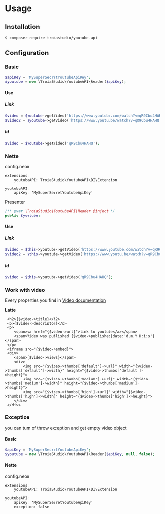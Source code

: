 # Usage

## Installation

```
$ composer require troiastudio/youtube-api
```

## Configuration

### Basic
```php
$apiKey = 'MySuperSecretYoutubeApiKey';
$youtube = new \TroiaStudio\YoutubeAPI\Reader($apiKey);
```

#### Use

##### Link
```php
$video = $youtube->getVideo('https://www.youtube.com/watch?v=qR9Cbu4HAHQ');
$video2 = $youtube->getVideo('https://www.youtu.be/watch?v=qR9Cbu4HAHQ');
```

##### Id
```php
$video = $youtube->getVideo('qR9Cbu4HAHQ');
```

### Nette

config.neon
```neon
extensions: 
    youtubeAPI: TroiaStudio\YoutubeAPI\DI\Extension

youtubeAPI:
    apiKey: 'MySuperSecretYoutubeApiKey'
```

Presenter
```php
/** @var \TroiaStudio\YoutubeAPI\Reader @inject */
public $youtube;
```

#### Use

##### Link
```php
$video = $this->youtube->getVideo('https://www.youtube.com/watch?v=qR9Cbu4HAHQ');
$video2 = $this->youtube->getVideo('https://www.youtu.be/watch?v=qR9Cbu4HAHQ');
```

##### Id
```php
$video = $this->youtube->getVideo('qR9Cbu4HAHQ');
```

### Work with video
Every properties you find in [Video documentation](https://github.com/TroiaStudio/YoutubeAPI/blob/master/docs/en/video.md)

**Latte**
```latte
 <h2>{$video->title}</h2>
 <p>{$video->descripton}</p>
 <p>
    <span><a href="{$video->url}">link to youtube</a></span> 
    <span>Video was published {$video->published|date:'d.m.Y H:i:s'}</span>
 </p>
 <iframe src="{$video->embed}">
 <div>
    <span>{$video->views}</span>
    <div>
        <img src="{$video->thumbs['default']->url}" width="{$video->thumbs['default']->width}" height="{$video->thumbs['default']->height}">
        <img src="{$video->thumbs['medium']->url}" width="{$video->thumbs['medium']->width}" height="{$video->thumbs['medium']->height}">
        <img src="{$video->thumbs['high']->url}" width="{$video->thumbs['high']->width}" height="{$video->thumbs['high']->height}">
    </div>
 </div>
```

### Exception
you can turn of throw exception and get empty video object

#### Basic
```php
$apiKey = 'MySuperSecretYoutubeApiKey';
$youtube = new \TroiaStudio\YoutubeAPI\Reader($apiKey, null, false);
```

#### Nette

config.neon
```neon
extensions: 
    youtubeAPI: TroiaStudio\YoutubeAPI\DI\Extension

youtubeAPI:
    apiKey: 'MySuperSecretYoutubeApiKey'
    exception: false
```
